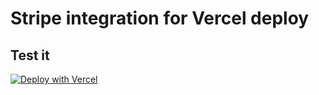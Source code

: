 # Stripe integration for Vercel deploy

## Test it

[![Deploy with Vercel](https://vercel.com/button)](https://vercel.com/new/git/external?repository-url=https%3A%2F%2Fgithub.com%2Fstripe-samples%2Fnextjs-typescript-react-stripe-js&integration-ids=oac_PRuwpvAMWiBLZbjkX7Z7Fipf&project-name=nextjs-with-stripe-ts&repo-name=nextjs-with-stripe-ts)
